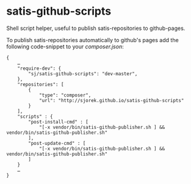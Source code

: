 satis-github-scripts
====================

Shell script helper, useful to publish satis-repositories to github-pages.

To publish satis-repositories automatically to github's pages add the following
code-snippet to your *composer.json*:

    {
        …
        "require-dev": {
            "sj/satis-github-scripts": "dev-master",
        },
        "repositories": [
            {
                "type": "composer",
                "url": "http://sjorek.github.io/satis-github-scripts"
            }
        ],
        "scripts" : {
            "post-install-cmd" : [
                "[-x vendor/bin/satis-github-publisher.sh ] && vendor/bin/satis-github-publisher.sh"
            ],
            "post-update-cmd" : [
                "[-x vendor/bin/satis-github-publisher.sh ] && vendor/bin/satis-github-publisher.sh"
            ]
        }
        …
    }
